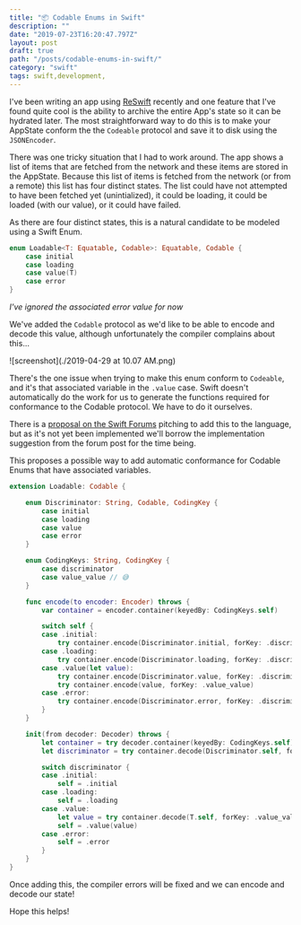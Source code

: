 ```yaml
---
title: "📦 Codable Enums in Swift"
description: ""
date: "2019-07-23T16:20:47.797Z"
layout: post
draft: true
path: "/posts/codable-enums-in-swift/"
category: "swift"
tags: swift,development,
---
```


I've been writing an app using [ReSwift](https://github.com/ReSwift/ReSwift) recently and one feature that I've found quite cool is the ability to archive the entire App's state so it can be hydrated later. The most straightforward way to do this is to make your AppState conform the the `Codeable` protocol and save it to disk using the `JSONEncoder`.

There was one tricky situation that I had to work around. The app shows a list of items that are fetched from the network and these items are stored in the AppState. Because this list of items is fetched from the network (or from a remote) this list has four distinct states. The list could have not attempted to have been fetched yet (unintialized), it could be loading, it could be loaded (with our value), or it could have failed.

As there are four distinct states, this is a natural candidate to be modeled using a Swift Enum.

```swift
enum Loadable<T: Equatable, Codable>: Equatable, Codable {
    case initial
    case loading
    case value(T)
    case error
}
```

_I've ignored the associated error value for now_

We've added the `Codable` protocol as we'd like to be able to encode and decode this value, although unfortunately the compiler complains about this...

![screenshot](./2019-04-29 at 10.07 AM.png)

There's the one issue when trying to make this enum conform to `Codeable`, and it's that associated variable in the `.value` case. Swift doesn't automatically do the work for us to generate the functions required for conformance to the Codable protocol. We have to do it ourselves.

There is a [proposal on the Swift Forums](https://forums.swift.org/t/automatic-codable-conformance-for-enums-with-associated-values-that-themselves-conform-to-codable/11499/16) pitching to add this to the language, but as it's not yet been implemented we'll borrow the implementation suggestion from the forum post for the time being.

This proposes a possible way to add automatic conformance for Codable Enums that have associated variables. 

```swift
extension Loadable: Codable {

    enum Discriminator: String, Codable, CodingKey {
        case initial
        case loading
        case value
        case error
    }

    enum CodingKeys: String, CodingKey {
        case discriminator
        case value_value // 😅
    }

    func encode(to encoder: Encoder) throws {
        var container = encoder.container(keyedBy: CodingKeys.self)

        switch self {
        case .initial:
            try container.encode(Discriminator.initial, forKey: .discriminator)
        case .loading:
            try container.encode(Discriminator.loading, forKey: .discriminator)
        case .value(let value):
            try container.encode(Discriminator.value, forKey: .discriminator)
            try container.encode(value, forKey: .value_value)
        case .error:
            try container.encode(Discriminator.error, forKey: .discriminator)
        }
    }

    init(from decoder: Decoder) throws {
        let container = try decoder.container(keyedBy: CodingKeys.self)
        let discriminator = try container.decode(Discriminator.self, forKey: CodingKeys.discriminator)

        switch discriminator {
        case .initial:
            self = .initial
        case .loading:
            self = .loading
        case .value:
            let value = try container.decode(T.self, forKey: .value_value)
            self = .value(value)
        case .error:
            self = .error
        }
    }
}
```

Once adding this, the compiler errors will be fixed and we can encode and decode our state!

Hope this helps!